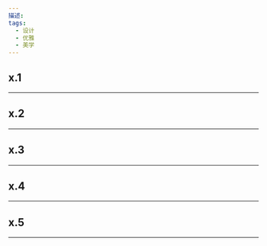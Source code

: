 ```yaml
---
描述: 
tags:
  - 设计
  - 优雅
  - 美学
---
```

## x.1 


---
## x.2 


---
## x.3 


---
## x.4 


---
## x.5 


---
